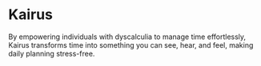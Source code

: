 # Kairus
By empowering individuals with dyscalculia to manage time effortlessly, Kairus transforms time into something you can see, hear, and feel, making daily planning stress-free.
